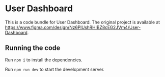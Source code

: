 
  # User Dashboard

  This is a code bundle for User Dashboard. The original project is available at https://www.figma.com/design/Nz6PIUshRHIBZ8cEG2JVm4/User-Dashboard.

  ## Running the code

  Run `npm i` to install the dependencies.

  Run `npm run dev` to start the development server.
  